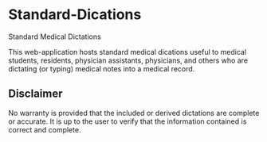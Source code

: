 Standard-Dications
==================

Standard Medical Dictations

This web-application hosts standard medical dications useful to medical students, residents, physician assistants, physicians, and others who are dictating (or typing) medical notes into a medical record.

Disclaimer
----------

No warranty is provided that the included or derived dictations are complete or accurate. It is up to the user to verify that the information contained is correct and complete.

